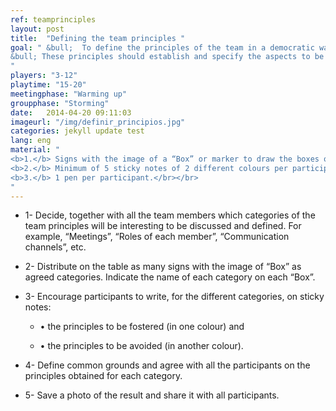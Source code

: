 ```yaml
---
ref: teamprinciples
layout: post
title:  "Defining the team principles "
goal: " &bull;  To define the principles of the team in a democratic way.<br></br>
&bull; These principles should establish and specify the aspects to be fostered and avoided by team members.
"
players: "3-12"
playtime: "15-20"
meetingphase: "Warming up"
groupphase: "Storming"
date:   2014-04-20 09:11:03
imageurl: "/img/definir_principios.jpg"
categories: jekyll update test
lang: eng
material: "
<b>1.</b> Signs with the image of a “Box” or marker to draw the boxes on the board.</br></br>
<b>2.</b> Minimum of 5 sticky notes of 2 different colours per participant.</br></br>
<b>3.</b> 1 pen per participant.</br></br>
"
---
```

- 1- Decide, together with all the team members which categories of the team principles will be interesting to be discussed and defined. For example, “Meetings”, “Roles of each member”, “Communication channels”, etc.

- 2- Distribute on the table as many signs with the image of “Box” as agreed categories. Indicate the name of each category on each “Box”.

- 3- Encourage participants to write, for the different categories, on sticky notes:

	- &bull; the principles to be fostered (in one colour) and

	- &bull; the principles to be avoided (in another colour).

- 4- Define common grounds and agree with all the participants on the principles obtained for each category.

- 5- Save a photo of the result and share it with all participants.

